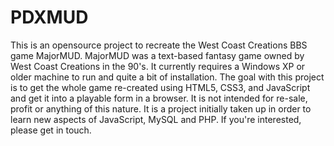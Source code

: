 # PDXMUD
This is an opensource project to recreate the West Coast Creations BBS game MajorMUD. MajorMUD was a text-based fantasy game owned by West Coast Creations in the 90's. It currently requires a Windows XP or older machine to run and quite a bit of installation. The goal with this project is to get the whole game re-created using HTML5, CSS3, and JavaScript and get it into a playable form in a browser. It is not intended for re-sale, profit or anything of this nature. It is a project initially taken up in order to learn new aspects of JavaScript, MySQL and PHP. If you're interested, please get in touch.  
